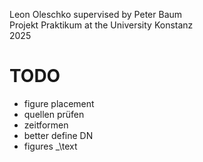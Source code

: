 Leon Oleschko supervised by Peter Baum\
Projekt Praktikum at the University Konstanz \
2025

# TODO
- figure placement
- quellen prüfen
- zeitformen
- better define DN
- figures _\text